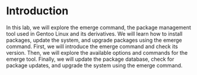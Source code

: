 # Introduction

In this lab, we will explore the emerge command, the package management tool used in Gentoo Linux and its derivatives. We will learn how to install packages, update the system, and upgrade packages using the emerge command. First, we will introduce the emerge command and check its version. Then, we will explore the available options and commands for the emerge tool. Finally, we will update the package database, check for package updates, and upgrade the system using the emerge command.
